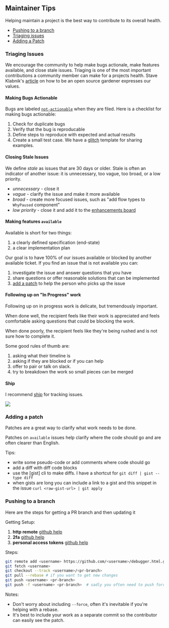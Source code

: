 ## Maintainer Tips

Helping maintain a project is the best way to contribute to its overall health.

+ [Pushing to a branch](#pushing-to-a-branch)
+ [Triaging issues](#triaging-issues)
+ [Adding a Patch](#adding-a-patch)

### Triaging Issues

We encourage the community to help make bugs actionale, make features available,
 and close stale issues. Triaging is one of the most important contributions a
community member can make for a projects health. Stave Klabnik's
[article][gardening] on how to be an open source gardener expresses our values.

#### Making Bugs Actionable

Bugs are labeled [`not-actionable`][na] when they are filed. Here is a checklist
for making bugs actionable:

1. Check for duplicate bugs
2. Verify that the bug is reproducable
3. Define steps to reproduce with expected and actual results
4. Create a small test case. We have a [glitch] template for sharing examples.

#### Closing Stale Issues

We define *stale* as issues that are 30 days or older. Stale is often an indicator of another issue: it is unnecessary, too vague, too broad, or a low priority.

* *unnecessary* - close it
* *vague* - clarify the issue and make it more available
* *broad* - create more focused issues, such as "add flow types to `WhyPaused` component"
* *low priority* - close it and add it to the [enhancements board]

#### Making features `available`

Available is short for two things:

1. a clearly defined specification (end-state)
2. a clear implementation plan

Our goal is to have 100% of our issues available or blocked by another available ticket.
If you find an issue that is not available you can:

1. investigate the issue and answer questions that you have
2. share questions or offer reasonable solutions that can be implemented
3. [add a patch](#adding-a-patch) to help the person who picks up the issue

#### Following up on "In Progress" work

Following up on in progress work is delicate, but tremendously important.

When done well, the recipient feels like their work is appreciated and feels comfortable asking questions that could be blocking the work.

When done poorly, the recipient feels like they're being rushed and is not sure how to complete it.

Some good rules of thumb are:

1. asking what their timeline is
2. asking if they are blocked or if you can help
3. offer to pair or talk on slack.
4. try to breakdown the work so small pieces can be merged

#### Ship

I recommend [ship] for tracking issues.

![][ship-screenshot]

### Adding a patch

Patches are a great way to clarify what work needs to be done.

Patches on `available` issues help clarify where the code should go and are often clearer than English.

Tips:

* write some pseudo-code or add comments where code should go
* add a diff with diff code blocks
* use the \[gist] cli to make diffs. I have a shortcut for `git diff | gist --type diff`
* when gists are long you can include a link to a gist and this snippet in the issue `curl <raw-gist-url> | git apply`

### Pushing to a branch

Here are the steps for getting a PR branch and then updating it

Getting Setup:

1. **http remote** [github help][github-remote]
2. **2fa** [github help][github-2fa]
3. **personal access tokens** [github help][github-pat]

Steps:

```bash
git remote add <username> https://github.com/<username>/debugger.html.git
git fetch <username>
git checkout --track <username>/<pr-branch>
git pull --rebase # if you want to get new changes
git push <username> <pr-branch>
git push -f <username> <pr-branch>  # sadly you often need to push force
````

Notes:

* Don't worry about including `--force`, often it's inevitable if you're helping with a rebase.
* It's best to include your work as a separate commit so the contributor can easily see the patch.

[enhancements board]: https://github.com/devtools-html/debugger.html/projects/5
[ship]: https://www.realartists.com
[ship-screenshot]: https://cloud.githubusercontent.com/assets/254562/23369201/8fe98b82-fcde-11e6-9dac-3e40547f29ad.png

[github-2fa]:https://help.github.com/articles/securing-your-account-with-two-factor-authentication-2fa/
[github-pat]:https://help.github.com/articles/creating-a-personal-access-token-for-the-command-line/
[github-remote]:https://help.github.com/articles/adding-a-remote/

[gardening]: http://words.steveklabnik.com/how-to-be-an-open-source-gardener
[glitch]:https://fabulous-umbrella.glitch.me/
[na]: https://github.com/devtools-html/debugger.html/labels/not-actionable

